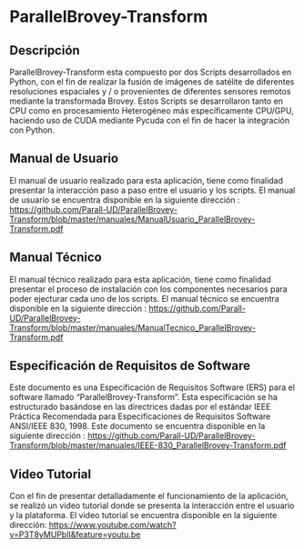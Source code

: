# ParallelBrovey-Transform

## Descripción

ParallelBrovey-Transform esta compuesto por dos Scripts desarrollados en Python, con el fin de realizar la fusión de imágenes de satélite de diferentes resoluciones espaciales y / o provenientes de diferentes sensores remotos mediante la transformada Brovey. Estos Scripts se desarrollaron tanto en CPU como en procesamiento Heterogéneo más específicamente CPU/GPU, haciendo uso de CUDA mediante Pycuda con el fin de hacer la integración con Python.

## Manual de Usuario

El manual de usuario realizado para esta aplicación, tiene como finalidad presentar la interacción paso a paso entre el usuario y los scripts. El manual de usuario se encuentra disponible en la siguiente dirección : https://github.com/Parall-UD/ParallelBrovey-Transform/blob/master/manuales/ManualUsuario_ParallelBrovey-Transform.pdf

## Manual Técnico

El manual técnico realizado para esta aplicación, tiene como finalidad presentar el proceso de instalación con los componentes necesarios para poder ejecturar cada uno de los scripts. El manual técnico se encuentra disponible en la siguiente dirección : https://github.com/Parall-UD/ParallelBrovey-Transform/blob/master/manuales/ManualTecnico_ParallelBrovey-Transform.pdf

## Especificación de Requisitos de Software
Este documento es una Especificación de Requisitos Software (ERS) para el software llamado “ParallelBrovey-Transform”. Esta especificación se ha estructurado basándose en las directrices dadas por el estándar IEEE Práctica Recomendada para Especificaciones de Requisitos Software ANSI/IEEE 830, 1998. Este documento se encuentra disponible en la siguiente dirección : https://github.com/Parall-UD/ParallelBrovey-Transform/blob/master/manuales/IEEE-830_ParallelBrovey-Transform.pdf

## Video Tutorial
Con el fin de presentar detalladamente el funcionamiento de la aplicación, se realizó un video tutorial donde se presenta la interacción entre el usuario y la plataforma. El video tutorial se encuentra disponible en la siguiente dirección: https://www.youtube.com/watch?v=P3T8yMUPblI&feature=youtu.be
